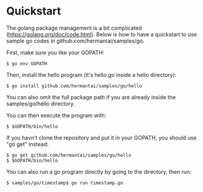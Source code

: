 # Quickstart

The golang package management is a bit complicated
(https://golang.org/doc/code.html). Below is how to have a quickstart to
use sample go codes in github.com/hermantai/samples/go.

First, make sure you like your GOPATH:

    $ go env GOPATH

Then, install the hello program (it's hello.go inside a hello directory):

    $ go install github.com/hermantai/samples/go/hello

You can also omit the full package path if you are already inside the
samples/go/hello directory.

You can then execute the program with:

    $ $GOPATH/bin/hello

If you havn't clone the repository and put it in your GOPATH, you should use
"go get" instead:

    $ go get github.com/hermantai/samples/go/hello
    $ $GOPATH/bin/hello

You can also run a go program directly by going to the directory, then run:

    $ samples/go/timestamp$ go run timestamp.go
